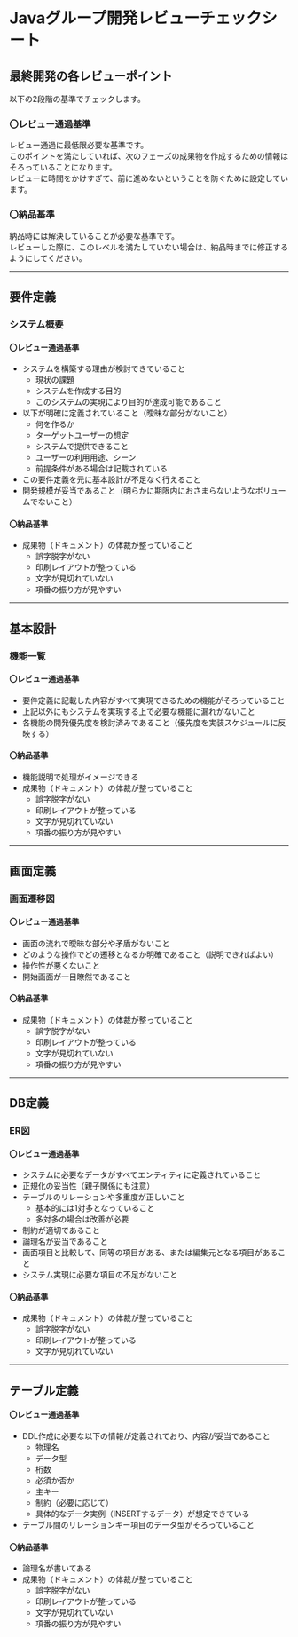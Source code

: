 # Javaグループ開発レビューチェックシート

## 最終開発の各レビューポイント
以下の2段階の基準でチェックします。

### 〇レビュー通過基準
レビュー通過に最低限必要な基準です。  
このポイントを満たしていれば、次のフェーズの成果物を作成するための情報はそろっていることになります。  
レビューに時間をかけすぎて、前に進めないということを防ぐために設定しています。

### 〇納品基準
納品時には解決していることが必要な基準です。  
レビューした際に、このレベルを満たしていない場合は、納品時までに修正するようにしてください。

---

## 要件定義

### システム概要

#### 〇レビュー通過基準
- システムを構築する理由が検討できていること
  - 現状の課題
  - システムを作成する目的
  - このシステムの実現により目的が達成可能であること
- 以下が明確に定義されていること（曖昧な部分がないこと）
  - 何を作るか
  - ターゲットユーザーの想定
  - システムで提供できること
  - ユーザーの利用用途、シーン
  - 前提条件がある場合は記載されている
- この要件定義を元に基本設計が不足なく行えること
- 開発規模が妥当であること（明らかに期限内におさまらないようなボリュームでないこと）

#### 〇納品基準
- 成果物（ドキュメント）の体裁が整っていること
  - 誤字脱字がない
  - 印刷レイアウトが整っている
  - 文字が見切れていない
  - 項番の振り方が見やすい

---

## 基本設計

### 機能一覧

#### 〇レビュー通過基準
- 要件定義に記載した内容がすべて実現できるための機能がそろっていること
- 上記以外にもシステムを実現する上で必要な機能に漏れがないこと
- 各機能の開発優先度を検討済みであること（優先度を実装スケジュールに反映する）

#### 〇納品基準
- 機能説明で処理がイメージできる
- 成果物（ドキュメント）の体裁が整っていること
  - 誤字脱字がない
  - 印刷レイアウトが整っている
  - 文字が見切れていない
  - 項番の振り方が見やすい

---

## 画面定義

### 画面遷移図

#### 〇レビュー通過基準
- 画面の流れで曖昧な部分や矛盾がないこと
- どのような操作でどの遷移となるか明確であること（説明できればよい）
- 操作性が悪くないこと
- 開始画面が一目瞭然であること

#### 〇納品基準
- 成果物（ドキュメント）の体裁が整っていること
  - 誤字脱字がない
  - 印刷レイアウトが整っている
  - 文字が見切れていない
  - 項番の振り方が見やすい

---

## DB定義

### ER図

#### 〇レビュー通過基準
- システムに必要なデータがすべてエンティティに定義されていること
- 正規化の妥当性（親子関係にも注意）
- テーブルのリレーションや多重度が正しいこと
  - 基本的には1対多となっていること
  - 多対多の場合は改善が必要
- 制約が適切であること
- 論理名が妥当であること
- 画面項目と比較して、同等の項目がある、または編集元となる項目があること
- システム実現に必要な項目の不足がないこと

#### 〇納品基準
- 成果物（ドキュメント）の体裁が整っていること
  - 誤字脱字がない
  - 印刷レイアウトが整っている
  - 文字が見切れていない

---

## テーブル定義

#### 〇レビュー通過基準
- DDL作成に必要な以下の情報が定義されており、内容が妥当であること
  - 物理名
  - データ型
  - 桁数
  - 必須か否か
  - 主キー
  - 制約（必要に応じて）
  - 具体的なデータ実例（INSERTするデータ）が想定できている
- テーブル間のリレーションキー項目のデータ型がそろっていること

#### 〇納品基準
- 論理名が書いてある
- 成果物（ドキュメント）の体裁が整っていること
  - 誤字脱字がない
  - 印刷レイアウトが整っている
  - 文字が見切れていない
  - 項番の振り方が見やすい